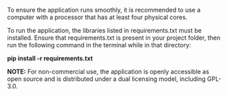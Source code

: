 To ensure the application runs smoothly, it is recommended to use a computer with a processor that has at least four physical cores.


To run the application, the libraries listed in requirements.txt must be installed. Ensure that requirements.txt is present in your project folder, then run the following command in the terminal while in that directory:

**pip install -r requirements.txt**


**NOTE:** For non-commercial use, the application is openly accessible as open source and is distributed under a dual licensing model, including GPL-3.0.
